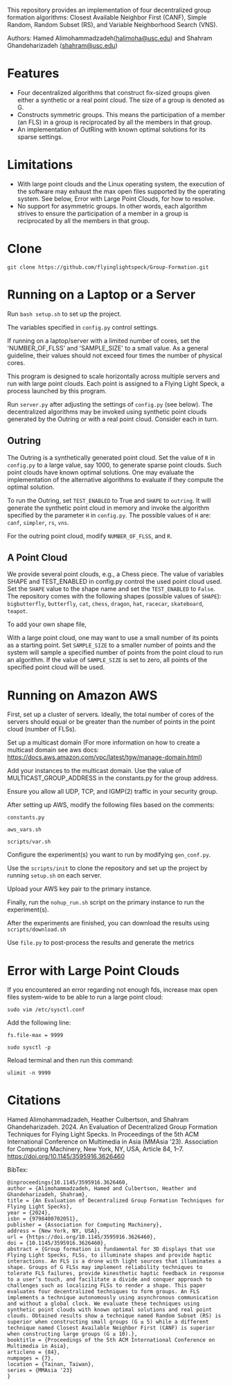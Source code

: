 This repository provides an implementation of four decentralized group formation algorithms: Closest Available Neighbor First (CANF), Simple Random, Random Subset (RS), and Variable Neighborhood Search (VNS).

Authors:  Hamed Alimohammadzadeh(halimoha@usc.edu) and Shahram Ghandeharizadeh (shahram@usc.edu)

# Features

  * Four decentralized algorithms that construct fix-sized groups given either a synthetic or a real point cloud.  The size of a group is denoted as G.
  * Constructs symmetric groups.  This means the participation of a member (an FLS) in a group is reciprocated by all the members in that group.
  * An implementation of OutRing with known optimal solutions for its sparse settings.


# Limitations
  * With large point clouds and the Linux operating system, the execution of the software may exhaust the max open files supported by the operating system.  See below, Error with Large Point Clouds, for how to resolve. 
  * No support for asymmetric groups.  In other words, each algorithm strives to ensure the participation of a member in a group is reciprocated by all the members in that group. 



# Clone
``git clone https://github.com/flyinglightspeck/Group-Formation.git``


# Running on a Laptop or a Server

Run ``bash setup.sh`` to set up the project.

The variables specified in `config.py` control settings.  

If running on a laptop/server with a limited number of cores, set the 'NUMBER_OF_FLSS' and 'SAMPLE_SIZE' to a small value.  As a general guideline, their values should not exceed four times the number of physical cores.

This program is designed to scale horizontally across multiple servers and run with large point clouds. Each point is assigned to a Flying Light Speck, a process launched by this program.  

Run `server.py` after adjusting the settings of `config.py` (see below).  The decentralized algorithms may be invoked using synthetic point clouds generated by the Outring or with a real point cloud.  Consider each in turn.

## Outring
The Outring is a synthetically generated point cloud.  Set the value of `R` in `config.py` to a large value, say 1000, to generate sparse point clouds.  Such point clouds have known optimal solutions.  One may evaluate the implementation of the alternative algorithms to evaluate if they compute the optimal solution.

To run the Outring, set `TEST_ENABLED` to True and `SHAPE` to `outring`.  It will generate the synthetic point cloud in memory and invoke the algorithm specified by the parameter `H` in `config.py`.  The possible values of `H` are:  `canf`, `simpler`, `rs`, `vns`.

For the outring point cloud, modify `NUMBER_OF_FLSS`, and `R`.

## A Point Cloud
We provide several point clouds, e.g., a Chess piece.  The value of variables SHAPE and TEST_ENABLED in config.py control the used point cloud used.  Set the `SHAPE` value to the shape name and set the `TEST_ENABLED` to `False`.  The repository comes with the following shapes (possible values of `SHAPE`): `bigbutterfly`, `butterfly`, `cat`, `chess`, `dragon`, `hat`, `racecar`, `skateboard`, `teapot`.

To add your own shape file, 

With a large point cloud, one may want to use a small number of its points as a starting point. Set `SAMPLE_SIZE` to a smaller number of points and the system will sample a specified number of points from the point cloud to run an algorithm.  If the value of `SAMPLE_SIZE` is set to zero, all points of the specified point cloud will be used.


# Running on Amazon AWS
First, set up a cluster of servers. Ideally, the total number of cores of the servers should equal or be greater than the number of points in the point cloud (number of FLSs).

Set up a multicast domain (For more information on how to create a multicast domain see aws docs: https://docs.aws.amazon.com/vpc/latest/tgw/manage-domain.html)

Add your instances to the multicast domain. Use the value of MULTICAST_GROUP_ADDRESS in the constants.py for the group address.

Ensure you allow all UDP, TCP, and IGMP(2) traffic in your security group.

After setting up AWS, modify the following files based on the comments:

`constants.py`

`aws_vars.sh`

`scripts/var.sh`

Configure the experiment(s) you want to run by modifying `gen_conf.py`.

Use the `scripts/init` to clone the repository and set up the project by running `setup.sh` on each server.

Upload your AWS key pair to the primary instance.

Finally, run the `nohup_run.sh` script on the primary instance to run the experiment(s).

After the experiments are finished, you can download the results using `scripts/download.sh`

Use `file.py` to post-process the results and generate the metrics


# Error with Large Point Clouds
If you encountered an error regarding not enough fds, increase max open files system-wide to be able to run a large point cloud:

``sudo vim /etc/sysctl.conf``

Add the following line:

``fs.file-max = 9999``

``sudo sysctl -p``

Reload terminal and then run this command:

``ulimit -n 9999``

# Citations

Hamed Alimohammadzadeh, Heather Culbertson, and Shahram Ghandeharizadeh. 2024. An Evaluation of Decentralized Group Formation Techniques for Flying Light Specks. In Proceedings of the 5th ACM International Conference on Multimedia in Asia (MMAsia '23). Association for Computing Machinery, New York, NY, USA, Article 84, 1–7. https://doi.org/10.1145/3595916.3626460

BibTex:
```
@inproceedings{10.1145/3595916.3626460, 
author = {Alimohammadzadeh, Hamed and Culbertson, Heather and Ghandeharizadeh, Shahram}, 
title = {An Evaluation of Decentralized Group Formation Techniques for Flying Light Specks}, 
year = {2024}, 
isbn = {9798400702051}, 
publisher = {Association for Computing Machinery}, 
address = {New York, NY, USA}, 
url = {https://doi.org/10.1145/3595916.3626460}, 
doi = {10.1145/3595916.3626460}, 
abstract = {Group formation is fundamental for 3D displays that use Flying Light Specks, FLSs, to illuminate shapes and provide haptic interactions. An FLS is a drone with light sources that illuminates a shape. Groups of G FLSs may implement reliability techniques to tolerate FLS failures, provide kinesthetic haptic feedback in response to a user’s touch, and facilitate a divide and conquer approach to challenges such as localizing FLSs to render a shape. This paper evaluates four decentralized techniques to form groups. An FLS implements a technique autonomously using asynchronous communication and without a global clock. We evaluate these techniques using synthetic point clouds with known optimal solutions and real point clouds. Obtained results show a technique named Random Subset (RS) is superior when constructing small groups (G ≤ 5) while a different technique named Closest Available Neighbor First (CANF) is superior when constructing large groups (G ≥ 10).}, 
booktitle = {Proceedings of the 5th ACM International Conference on Multimedia in Asia}, 
articleno = {84}, 
numpages = {7}, 
location = {Tainan, Taiwan}, 
series = {MMAsia '23} 
}
```
